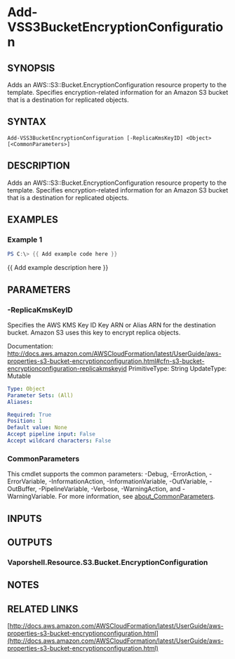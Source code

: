# Add-VSS3BucketEncryptionConfiguration

## SYNOPSIS
Adds an AWS::S3::Bucket.EncryptionConfiguration resource property to the template.
Specifies encryption-related information for an Amazon S3 bucket that is a destination for replicated objects.

## SYNTAX

```
Add-VSS3BucketEncryptionConfiguration [-ReplicaKmsKeyID] <Object> [<CommonParameters>]
```

## DESCRIPTION
Adds an AWS::S3::Bucket.EncryptionConfiguration resource property to the template.
Specifies encryption-related information for an Amazon S3 bucket that is a destination for replicated objects.

## EXAMPLES

### Example 1
```powershell
PS C:\> {{ Add example code here }}
```

{{ Add example description here }}

## PARAMETERS

### -ReplicaKmsKeyID
Specifies the AWS KMS Key ID Key ARN or Alias ARN for the destination bucket.
Amazon S3 uses this key to encrypt replica objects.

Documentation: http://docs.aws.amazon.com/AWSCloudFormation/latest/UserGuide/aws-properties-s3-bucket-encryptionconfiguration.html#cfn-s3-bucket-encryptionconfiguration-replicakmskeyid
PrimitiveType: String
UpdateType: Mutable

```yaml
Type: Object
Parameter Sets: (All)
Aliases:

Required: True
Position: 1
Default value: None
Accept pipeline input: False
Accept wildcard characters: False
```

### CommonParameters
This cmdlet supports the common parameters: -Debug, -ErrorAction, -ErrorVariable, -InformationAction, -InformationVariable, -OutVariable, -OutBuffer, -PipelineVariable, -Verbose, -WarningAction, and -WarningVariable. For more information, see [about_CommonParameters](http://go.microsoft.com/fwlink/?LinkID=113216).

## INPUTS

## OUTPUTS

### Vaporshell.Resource.S3.Bucket.EncryptionConfiguration
## NOTES

## RELATED LINKS

[http://docs.aws.amazon.com/AWSCloudFormation/latest/UserGuide/aws-properties-s3-bucket-encryptionconfiguration.html](http://docs.aws.amazon.com/AWSCloudFormation/latest/UserGuide/aws-properties-s3-bucket-encryptionconfiguration.html)

